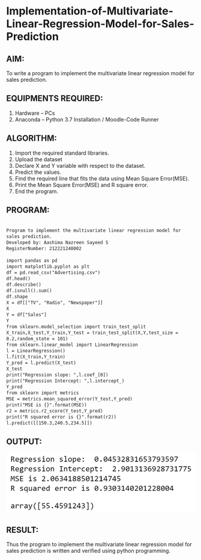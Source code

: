 # Implementation-of-Multivariate-Linear-Regression-Model-for-Sales-Prediction

## AIM:
To write a program to implement the multivariate linear regression model for sales prediction.

## EQUIPMENTS REQUIRED:
1. Hardware – PCs
2. Anaconda – Python 3.7 Installation / Moodle-Code Runner

## ALGORITHM:
1. Import the required standard libraries.
2. Upload the dataset
3. Declare X and Y variable with respect to the dataset.
4. Predict the values.
5. Find the required line that fits the data using Mean Square Error(MSE).
6. Print the Mean Square Error(MSE) and R square error.
7. End the program.

## PROGRAM:
```

Program to implement the multivariate linear regression model for sales prediction.
Developed by: Aashima Nazreen Sayeed S
RegisterNumber: 212221240002

import pandas as pd
import matplotlib.pyplot as plt
df = pd.read_csv("Advertising.csv")
df.head()
df.describe()
df.isnull().sum()
df.shape
X = df[["TV", "Radio", "Newspaper"]]
X
Y = df["Sales"]
Y
from sklearn.model_selection import train_test_split
X_train,X_test,Y_train,Y_test = train_test_split(X,Y,test_size = 0.2,random_state = 101)
from sklearn.linear_model import LinearRegression
l = LinearRegression()
l.fit(X_train,Y_train)
Y_pred = l.predict(X_test)
X_test
print("Regression slope: ",l.coef_[0])
print("Regression Intercept: ",l.intercept_)
Y_pred
from sklearn import metrics
MSE = metrics.mean_squared_error(Y_test,Y_pred)
print("MSE is {}".format(MSE))
r2 = metrics.r2_score(Y_test,Y_pred)
print("R squared error is {}".format(r2))
l.predict([[150.3,240.5,234.5]])

```

## OUTPUT:
![output](./output.png)


## RESULT:
Thus the program to implement the multivariate linear regression model for sales prediction is written and verified using python programming.
